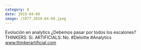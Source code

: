 ```yaml
--- 
category: A 
date: 2019-04-09 
image: /1077_2019-04-09.jpeg 
--- 
```


Evolución en analytics ¿Debemos pasar por todos los escalones? THINKERS: Sí. ARTIFICIALS: No. #Deloitte #Analytics<br>www.thinkerartificial.com